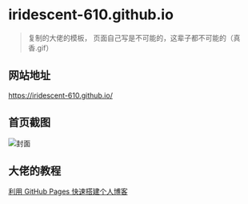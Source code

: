 # iridescent-610.github.io

> 复制的大佬的模板， 页面自己写是不可能的，这辈子都不可能的（真香.gif）

## 网站地址

https://iridescent-610.github.io/

## 首页截图

![封面](C:\Users\10052\Desktop\610.github.io\img\封面.png)

## 大佬的教程

[利用 GitHub Pages 快速搭建个人博客](https://www.jianshu.com/p/e68fba58f75c)